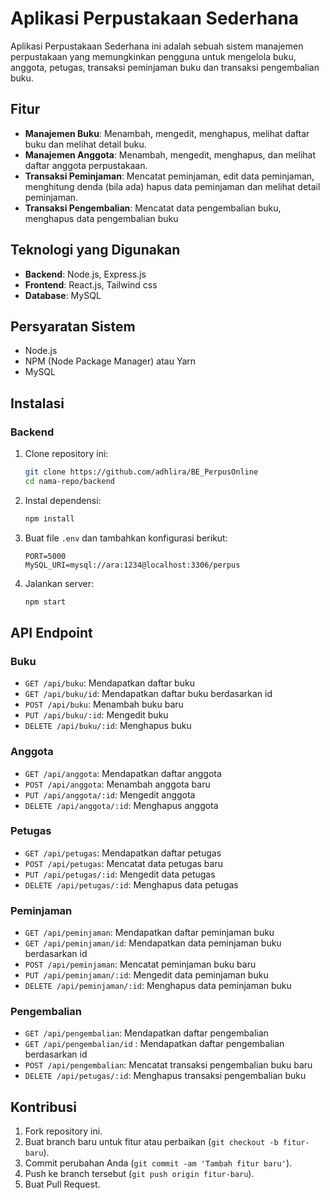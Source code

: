 # Aplikasi Perpustakaan Sederhana

Aplikasi Perpustakaan Sederhana ini adalah sebuah sistem manajemen perpustakaan yang memungkinkan pengguna untuk mengelola buku, anggota, petugas, transaksi peminjaman buku dan transaksi
pengembalian buku.

## Fitur

- **Manajemen Buku**: Menambah, mengedit, menghapus, melihat daftar buku dan melihat detail buku.
- **Manajemen Anggota**: Menambah, mengedit, menghapus, dan melihat daftar anggota perpustakaan.
- **Transaksi Peminjaman**: Mencatat peminjaman, edit data peminjaman, menghitung denda (bila ada) hapus data peminjaman dan melihat detail peminjaman.
- **Transaksi Pengembalian**: Mencatat data pengembalian buku, menghapus data pengembalian buku

## Teknologi yang Digunakan

- **Backend**: Node.js, Express.js
- **Frontend**: React.js, Tailwind css
- **Database**: MySQL

## Persyaratan Sistem

- Node.js
- NPM (Node Package Manager) atau Yarn
- MySQL

## Instalasi

### Backend

1. Clone repository ini:

    ```sh
    git clone https://github.com/adhlira/BE_PerpusOnline
    cd nama-repo/backend
    ```

2. Instal dependensi:

    ```sh
    npm install
    ```

3. Buat file `.env` dan tambahkan konfigurasi berikut:

    ```env
    PORT=5000
    MySQL_URI=mysql://ara:1234@localhost:3306/perpus
    ```

4. Jalankan server:

    ```sh
    npm start
    ```


## API Endpoint

### Buku

- `GET /api/buku`: Mendapatkan daftar buku
- `GET /api/buku/id`: Mendapatkan daftar buku berdasarkan id
- `POST /api/buku`: Menambah buku baru
- `PUT /api/buku/:id`: Mengedit buku
- `DELETE /api/buku/:id`: Menghapus buku

### Anggota

- `GET /api/anggota`: Mendapatkan daftar anggota
- `POST /api/anggota`: Menambah anggota baru
- `PUT /api/anggota/:id`: Mengedit anggota
- `DELETE /api/anggota/:id`: Menghapus anggota

### Petugas

- `GET /api/petugas`: Mendapatkan daftar petugas
- `POST /api/petugas`: Mencatat data petugas baru
- `PUT /api/petugas/:id`: Mengedit data petugas
- `DELETE /api/petugas/:id`: Menghapus data petugas

### Peminjaman

- `GET /api/peminjaman`: Mendapatkan daftar peminjaman buku
- `GET /api/peminjaman/id`: Mendapatkan data peminjaman buku berdasarkan id
- `POST /api/peminjaman`: Mencatat peminjaman buku baru
- `PUT /api/peminjaman/:id`: Mengedit data peminjaman buku
- `DELETE /api/peminjaman/:id`: Menghapus data peminjaman buku

### Pengembalian

- `GET /api/pengembalian`: Mendapatkan daftar pengembalian
- `GET /api/pengembalian/id` : Mendapatkan daftar pengembalian berdasarkan id
- `POST /api/pengembalian`: Mencatat transaksi pengembalian buku baru
- `DELETE /api/petugas/:id`: Menghapus transaksi pengembalian buku

## Kontribusi

1. Fork repository ini.
2. Buat branch baru untuk fitur atau perbaikan (`git checkout -b fitur-baru`).
3. Commit perubahan Anda (`git commit -am 'Tambah fitur baru'`).
4. Push ke branch tersebut (`git push origin fitur-baru`).
5. Buat Pull Request.
